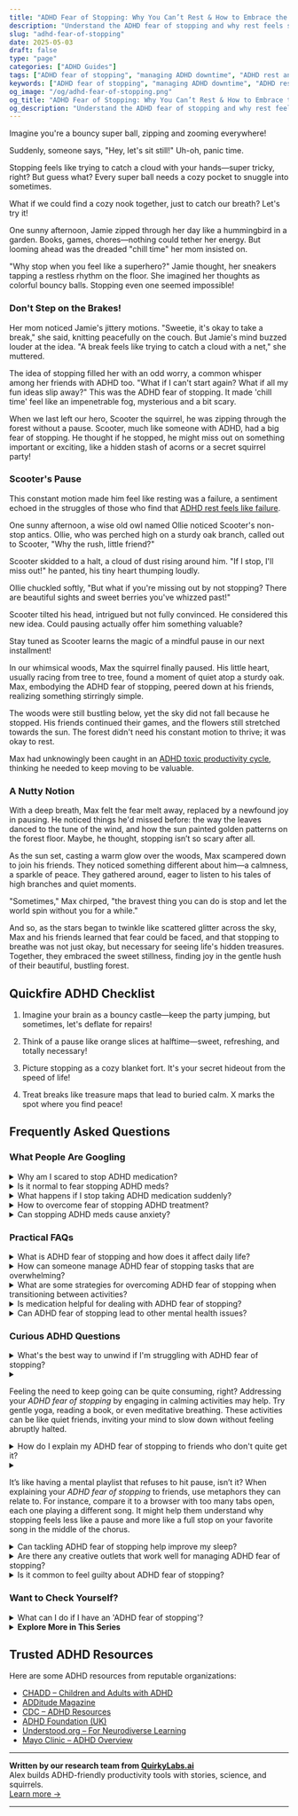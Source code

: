 ```yaml
---
title: "ADHD Fear of Stopping: Why You Can’t Rest & How to Embrace the Pause"
description: "Understand the ADHD fear of stopping and why rest feels scary. Discover calming strategies to manage downtime and finally feel safe to slow down."
slug: "adhd-fear-of-stopping"
date: 2025-05-03
draft: false
type: "page"
categories: ["ADHD Guides"]
tags: ["ADHD fear of stopping", "managing ADHD downtime", "ADHD rest anxiety", "ADHD fear of inactivity", "coping with ADHD restlessness", "ADHD relaxation strategies", "taking breaks with ADHD"]
keywords: ["ADHD fear of stopping", "managing ADHD downtime", "ADHD rest anxiety", "ADHD fear of inactivity", "coping with ADHD restlessness", "ADHD relaxation strategies", "taking breaks with ADHD"]
og_image: "/og/adhd-fear-of-stopping.png"
og_title: "ADHD Fear of Stopping: Why You Can’t Rest & How to Embrace the Pause"
og_description: "Understand the ADHD fear of stopping and why rest feels scary. Discover calming strategies to manage downtime and finally feel safe to slow down."
---
```


Imagine you're a bouncy super ball, zipping and zooming everywhere!

Suddenly, someone says, "Hey, let's sit still!" Uh-oh, panic time.

Stopping feels like trying to catch a cloud with your hands—super tricky, right? But guess what? Every super ball needs a cozy pocket to snuggle into sometimes.

What if we could find a cozy nook together, just to catch our breath? Let's try it!

One sunny afternoon, Jamie zipped through her day like a hummingbird in a garden. Books, games, chores—nothing could tether her energy. But looming ahead was the dreaded "chill time" her mom insisted on.

"Why stop when you feel like a superhero?" Jamie thought, her sneakers tapping a restless rhythm on the floor. She imagined her thoughts as colorful bouncy balls. Stopping even one seemed impossible!

### Don't Step on the Brakes!

Her mom noticed Jamie's jittery motions. "Sweetie, it's okay to take a break," she said, knitting peacefully on the couch. But Jamie's mind buzzed louder at the idea. "A break feels like trying to catch a cloud with a net," she muttered.

The idea of stopping filled her with an odd worry, a common whisper among her friends with ADHD too. "What if I can't start again? What if all my fun ideas slip away?" This was the ADHD fear of stopping. It made 'chill time' feel like an impenetrable fog, mysterious and a bit scary.

When we last left our hero, Scooter the squirrel, he was zipping through the forest without a pause. Scooter, much like someone with ADHD, had a big fear of stopping. He thought if he stopped, he might miss out on something important or exciting, like a hidden stash of acorns or a secret squirrel party!

### Scooter's Pause

This constant motion made him feel like resting was a failure, a sentiment echoed in the struggles of those who find that [ADHD rest feels like failure](/pages/adhd-rest-feels-like-failure/).

One sunny afternoon, a wise old owl named Ollie noticed Scooter's non-stop antics. Ollie, who was perched high on a sturdy oak branch, called out to Scooter, "Why the rush, little friend?"

Scooter skidded to a halt, a cloud of dust rising around him. "If I stop, I'll miss out!" he panted, his tiny heart thumping loudly.

Ollie chuckled softly, "But what if you're missing out by not stopping? There are beautiful sights and sweet berries you've whizzed past!"

Scooter tilted his head, intrigued but not fully convinced. He considered this new idea. Could pausing actually offer him something valuable?

Stay tuned as Scooter learns the magic of a mindful pause in our next installment!

In our whimsical woods, Max the squirrel finally paused. His little heart, usually racing from tree to tree, found a moment of quiet atop a sturdy oak. Max, embodying the ADHD fear of stopping, peered down at his friends, realizing something stirringly simple.

The woods were still bustling below, yet the sky did not fall because he stopped. His friends continued their games, and the flowers still stretched towards the sun. The forest didn't need his constant motion to thrive; it was okay to rest.

Max had unknowingly been caught in an [ADHD toxic productivity cycle](/pages/adhd-toxic-productivity-cycle/), thinking he needed to keep moving to be valuable.

### A Nutty Notion

With a deep breath, Max felt the fear melt away, replaced by a newfound joy in pausing. He noticed things he'd missed before: the way the leaves danced to the tune of the wind, and how the sun painted golden patterns on the forest floor. Maybe, he thought, stopping isn’t so scary after all.

As the sun set, casting a warm glow over the woods, Max scampered down to join his friends. They noticed something different about him—a calmness, a sparkle of peace. They gathered around, eager to listen to his tales of high branches and quiet moments.

"Sometimes," Max chirped, "the bravest thing you can do is stop and let the world spin without you for a while."

And so, as the stars began to twinkle like scattered glitter across the sky, Max and his friends learned that fear could be faced, and that stopping to breathe was not just okay, but necessary for seeing life's hidden treasures. Together, they embraced the sweet stillness, finding joy in the gentle hush of their beautiful, bustling forest.

## Quickfire ADHD Checklist

1. Imagine your brain as a bouncy castle—keep the party jumping, but sometimes, let's deflate for repairs!

2. Think of a pause like orange slices at halftime—sweet, refreshing, and totally necessary!

3. Picture stopping as a cozy blanket fort. It's your secret hideout from the speed of life!

4. Treat breaks like treasure maps that lead to buried calm. X marks the spot where you find peace!

## Frequently Asked Questions



### What People Are Googling

<details><summary>Why am I scared to stop ADHD medication?</summary><p>It's completely natural to feel a bit apprehensive about stopping ADHD medication. These medications can play a big part in helping manage symptoms and daily routines, so the thought of changing the status quo can certainly be daunting. It's important to remember that any feelings of fear or uncertainty are valid. If you're considering this change, it might be helpful to have a chat with your healthcare provider to explore your feelings and discuss any potential steps forward. Remember, you're not alone in this, and taking things one step at a time is perfectly okay.</p></details>
<details><summary>Is it normal to fear stopping ADHD meds?</summary><p>Absolutely, feeling a bit anxious about stopping your ADHD medication is completely normal. Many people worry about how their symptoms might change or how they'll manage daily tasks without their meds. It’s a sign that you’re taking your well-being seriously, which is really important. Remember, any changes to your medication should be guided by your healthcare provider, who can help make the transition as smooth as possible and address any concerns you have. You're not alone in this!</p></details>
<details><summary>What happens if I stop taking ADHD medication suddenly?</summary><p>Stopping ADHD medication suddenly can lead to a few bumps in the road, like feeling more fidgety or finding it harder to focus. This is because your body might be used to the help that the medication was providing. It's a bit like suddenly deciding to run a marathon without your usual training shoes. To make any changes smoother and more comfortable, it's always a good idea to chat with your doctor first—they're like your personal coach in managing ADHD effectively!</p></details>
<details><summary>How to overcome fear of stopping ADHD treatment?</summary><p>Feeling apprehensive about stopping ADHD treatment is completely understandable. A good first step is to discuss your concerns with your healthcare provider, who can offer guidance tailored to your specific situation and reassure you about the processes involved. It’s also helpful to consider the reasons behind your decision and to plan carefully with support systems in place, whether that's friends, family, or a therapist. Remember, it's all about finding what works best for you, and it's completely okay to make adjustments to your plan as you learn more about what helps you thrive.</p></details>
<details><summary>Can stopping ADHD meds cause anxiety?</summary><p>Absolutely, it's quite common to feel a bit anxious when you stop taking ADHD medication. This can happen because your body might need some time to adjust to functioning without the meds. It's a bit like removing a pair of glasses; suddenly, everything seems a bit blurrier and more overwhelming. Always consult with your healthcare provider about any changes in your medication routine to ensure a smooth and supported transition.</p></details>



### Practical FAQs

<details><summary>What is ADHD fear of stopping and how does it affect daily life?</summary><p>ADHD fear of stopping, often referred to as task inertia, is a common experience where individuals with ADHD find it really challenging to halt an activity once they've started. This happens because transitioning from one task to another can feel overwhelming due to difficulties with executive function, which includes managing time and organizing tasks. In daily life, this might mean sticking with a hobby, video game, or work project for hours without a break, sometimes leading to neglect of other important tasks or self-care routines. It's like being on a mental treadmill that's hard to step off, but recognizing this pattern is a great first step towards managing it more effectively.</p></details>
<details><summary>How can someone manage ADHD fear of stopping tasks that are overwhelming?</summary><p>Absolutely, it's so common to feel that wave of overwhelm with ADHD, especially when it comes to pausing tasks that feel huge. A comforting approach is to break the task into smaller, more manageable pieces. Give yourself permission to take brief, regular breaks after completing each mini-task. This method can make the task feel less daunting and also provides built-in moments to celebrate your progress, making it easier to start again after each pause. Remember, managing tasks this way is both a smart strategy and a kind way to support your needs.</p></details>
<details><summary>What are some strategies for overcoming ADHD fear of stopping when transitioning between activities?</summary><p>Absolutely, transitioning between activities can certainly feel daunting with ADHD. One effective strategy is to use a timer to give yourself a clear boundary between one task and the next. This can help mentally prepare you for the shift. Also, creating a cozy transition ritual, like stretching, deep breathing, or sipping tea, can ease the shift between activities. Remember, it’s perfectly okay to take your time and be kind to yourself through these changes.</p></details>
<details><summary>Is medication helpful for dealing with ADHD fear of stopping?</summary><p>Absolutely, medication can be a valuable tool for managing the various aspects of ADHD, including those pesky fears around stopping activities or projects. It works by helping to balance the neurotransmitters in your brain, which can improve focus, reduce impulsivity, and help you feel more in control. Many find that with the right medication, the overwhelming feeling that makes it hard to stop or switch tasks becomes much more manageable. It's always a good idea to discuss your specific concerns with your healthcare provider to tailor a plan that fits your needs perfectly.</p></details>
<details><summary>Can ADHD fear of stopping lead to other mental health issues?</summary><p>Absolutely, the fear of stopping, or "task paralysis," that many with ADHD experience can indeed touch on other areas of mental health. This fear often stems from feeling overwhelmed by tasks or decisions, which can lead to anxiety or increased stress. It's like being stuck at the start line, watching everyone else move ahead, which can sometimes spiral into feelings of inadequacy or depression. Remember, recognizing this pattern is a great first step, and reaching out for support can make this journey a lot less daunting. You're not alone in this, and there are strategies and supportive communities ready to help you manage these feelings effectively.</p></details>



### Curious ADHD Questions

<details><summary>What's the best way to unwind if I'm struggling with ADHD fear of stopping?</summary><p>Ah, that feeling of hesitancy to stop can really be challenging, can't it? A gentle way to transition into relaxation is to use activities that still engage your mind but in a more soothing way. Consider trying a relaxing puzzle, some coloring, or even a bit of light gardening. These activities can help ease the transition from the fast pace to a more peaceful state, allowing your mind to unwind without feeling abruptly halted.</p></details>
<details><summary><p>Feeling the need to keep going can be quite consuming, right? Addressing your <em>ADHD fear of stopping</em> by engaging in calming activities may help. Try gentle yoga, reading a book, or even meditative breathing. These activities can be like quiet friends, inviting your mind to slow down without feeling abruptly halted.</p></summary><p>Absolutely, that feeling of needing to press on can really take over, can't it? It sounds like you're on a great path by considering calming activities to ease that fear of stopping. Gentle yoga, diving into a good book, or practicing meditative breathing are wonderful choices. They act like soft, soothing companions that gently coax your busy mind into a more peaceful state, allowing you to pause without feeling that jarring stop. It's all about finding those serene moments that help you feel both calm and anchored.</p></details>
<details><summary>How do I explain my ADHD fear of stopping to friends who don't quite get it?</summary><p>Explaining your ADHD and the fear of stopping to friends can feel a bit daunting, but remember, it's all about sharing your personal experience in a way they can relate to. You might start by comparing it to pausing a favorite movie right at the climax—everything in you just wants to see what happens next! Explain that when you stop a task, it's not just a pause; it's like trying to rebuild the momentum from scratch, which can feel really overwhelming. Sharing this in a simple, relatable way helps friends understand why pausing isn't as simple for you as it might be for them.</p></details>
<details><summary><p>It’s like having a mental playlist that refuses to hit pause, isn’t it? When explaining your <em>ADHD fear of stopping</em> to friends, use metaphors they can relate to. For instance, compare it to a browser with too many tabs open, each one playing a different song. It might help them understand why stopping feels less like a pause and more like a full stop on your favorite song in the middle of the chorus.</p></summary><p>Absolutely, using metaphors is a fantastic way to bridge understanding with friends about your ADHD. It's like explaining that your brain is like a radio that can't switch off easily; always tuned into multiple stations at once. Sharing that "too many tabs" analogy can really help them grasp why pausing isn’t merely a brief stop for you, but more like trying to halt a speeding train. It’s all about making the invisible, visible and relatable.</p></details>
<details><summary>Can tackling ADHD fear of stopping help improve my sleep?</summary><p>Absolutely, addressing your fear of stopping can indeed help improve your sleep. When you have ADHD, it can feel like your mind is constantly buzzing, making it tough to slow down and rest. By learning techniques to gently coax your mind into a more relaxed state, you can reduce that nighttime anxiety and help ease yourself into a better sleep routine. Consider exploring calming activities before bed, like reading or gentle stretches, which can signal to your body that it's time to wind down and rest.</p></details>
<details><summary>Are there any creative outlets that work well for managing ADHD fear of stopping?</summary><p>Absolutely, finding a creative outlet can be a wonderful way to manage the fear of stopping that sometimes accompanies ADHD. Engaging in activities that keep your mind and hands busy can help—think of painting, crafting, or even cooking. These activities not only occupy your attention but can also be paused and resumed easily, which is great for when you need a break but fear not starting again. Plus, the joy and satisfaction of creating something can be incredibly rewarding and motivating, helping to ease that fear.</p></details>
<details><summary>Is it common to feel guilty about ADHD fear of stopping?</summary><p>Absolutely, it's quite common to feel a sense of guilt around the fear of stopping or slowing down when you have ADHD. Many people with ADHD worry that if they pause, they might lose momentum or fail to start again, which can be really daunting. It’s important to remember that this fear is a normal part of the experience for many, and not a reflection of your capabilities or worth. Be kind to yourself and consider incorporating small breaks with mindfulness or activities you enjoy; it can make managing this fear a bit more gentle and sustainable.</p></details>



### Want to Check Yourself?

<details><summary>What can I do if I have an 'ADHD fear of stopping'?</summary><p>Absolutely, that feeling can be really challenging! It’s often called task inertia, where starting or stopping tasks feels daunting. One helpful strategy is to create transitions that are pleasant or rewarding. For instance, if you're wrapping up a work session, you might plan a short break to do something you enjoy, like a walk or a cup of your favorite tea. This eases the shift and makes it less abrupt, creating a smoother, more manageable experience. Remember, it's all about finding what personally soothes and motivates you!</p></details>

<script type="application/ld+json">
{
  "@context": "https://schema.org",
  "@type": "FAQPage",
  "mainEntity": [
    {
      "@type": "Question",
      "name": "Why am I scared to stop ADHD medication?",
      "acceptedAnswer": {
        "@type": "Answer",
        "text": "It's completely natural to feel a bit apprehensive about stopping ADHD medication. These medications can play a big part in helping manage symptoms and daily routines, so the thought of changing the status quo can certainly be daunting. It's important to remember that any feelings of fear or uncertainty are valid. If you're considering this change, it might be helpful to have a chat with your healthcare provider to explore your feelings and discuss any potential steps forward. Remember, you're not alone in this, and taking things one step at a time is perfectly okay."
      }
    },
    {
      "@type": "Question",
      "name": "Is it normal to fear stopping ADHD meds?",
      "acceptedAnswer": {
        "@type": "Answer",
        "text": "Absolutely, feeling a bit anxious about stopping your ADHD medication is completely normal. Many people worry about how their symptoms might change or how they'll manage daily tasks without their meds. It\u2019s a sign that you\u2019re taking your well-being seriously, which is really important. Remember, any changes to your medication should be guided by your healthcare provider, who can help make the transition as smooth as possible and address any concerns you have. You're not alone in this!"
      }
    },
    {
      "@type": "Question",
      "name": "What happens if I stop taking ADHD medication suddenly?",
      "acceptedAnswer": {
        "@type": "Answer",
        "text": "Stopping ADHD medication suddenly can lead to a few bumps in the road, like feeling more fidgety or finding it harder to focus. This is because your body might be used to the help that the medication was providing. It's a bit like suddenly deciding to run a marathon without your usual training shoes. To make any changes smoother and more comfortable, it's always a good idea to chat with your doctor first\u2014they're like your personal coach in managing ADHD effectively!"
      }
    },
    {
      "@type": "Question",
      "name": "How to overcome fear of stopping ADHD treatment?",
      "acceptedAnswer": {
        "@type": "Answer",
        "text": "Feeling apprehensive about stopping ADHD treatment is completely understandable. A good first step is to discuss your concerns with your healthcare provider, who can offer guidance tailored to your specific situation and reassure you about the processes involved. It\u2019s also helpful to consider the reasons behind your decision and to plan carefully with support systems in place, whether that's friends, family, or a therapist. Remember, it's all about finding what works best for you, and it's completely okay to make adjustments to your plan as you learn more about what helps you thrive."
      }
    },
    {
      "@type": "Question",
      "name": "Can stopping ADHD meds cause anxiety?",
      "acceptedAnswer": {
        "@type": "Answer",
        "text": "Absolutely, it's quite common to feel a bit anxious when you stop taking ADHD medication. This can happen because your body might need some time to adjust to functioning without the meds. It's a bit like removing a pair of glasses; suddenly, everything seems a bit blurrier and more overwhelming. Always consult with your healthcare provider about any changes in your medication routine to ensure a smooth and supported transition."
      }
    }
  ]
}
</script>
<script type="application/ld+json">
{
  "@context": "https://schema.org",
  "@type": "Article",
  "author": {
    "@type": "Person",
    "name": "QuirkyLabs",
    "url": "https://quirkylabs.ai/about"
  },
  "headline": "\"Unlock Joy: Overcome ADHD Fear of Stopping Today!\"",
  "mainEntityOfPage": "https://blog.quirkylabs.ai/pages/adhd-fear-of-stopping/",
  "datePublished": "2025-05-03"
}
</script>
<script type="application/ld+json">
{
  "@context": "https://schema.org",
  "@type": "BreadcrumbList",
  "itemListElement": [
    {
      "@type": "ListItem",
      "position": 1,
      "name": "Home",
      "item": "https://quirkylabs.ai/"
    },
    {
      "@type": "ListItem",
      "position": 2,
      "name": "Blog",
      "item": "https://blog.quirkylabs.ai/"
    },
    {
      "@type": "ListItem",
      "position": 3,
      "name": "\"Unlock Joy: Overcome ADHD Fear of Stopping Today!\"",
      "item": "https://blog.quirkylabs.ai/pages/adhd-fear-of-stopping/"
    }
  ]
}
</script>

<details>
<summary><strong>Explore More in This Series</strong></summary>

- [Adhd Cant Sit Still](/pages/adhd-cant-sit-still/)
- [Adhd Wired But Tired](/pages/adhd-wired-but-tired/)
- [Adhd Toxic Productivity Cycle](/pages/adhd-toxic-productivity-cycle/)
- [Adhd Productivity Shame](/pages/adhd-productivity-shame/)
- [Adhd Grind Or Collapse](/pages/adhd-grind-or-collapse/)
- [Adhd Can’T Just Chill](/pages/adhd-can’t-just-chill/)
- [Adhd Struggles With Balance](/pages/adhd-struggles-with-balance/)
- [Adhd Rest Doesnt Recharge](/pages/adhd-rest-doesnt-recharge/)
</details>



## Trusted ADHD Resources

Here are some ADHD resources from reputable organizations:

- [CHADD – Children and Adults with ADHD](https://chadd.org)
- [ADDitude Magazine](https://www.additudemag.com)
- [CDC – ADHD Resources](https://www.cdc.gov/ncbddd/adhd)
- [ADHD Foundation (UK)](https://www.adhdfoundation.org.uk)
- [Understood.org – For Neurodiverse Learning](https://www.understood.org)
- [Mayo Clinic – ADHD Overview](https://www.mayoclinic.org/diseases-conditions/adhd)


---

**Written by our research team from [QuirkyLabs.ai](https://quirkylabs.ai)**  
Alex builds ADHD-friendly productivity tools with stories, science, and squirrels.  
[Learn more →](https://quirkylabs.ai)

---